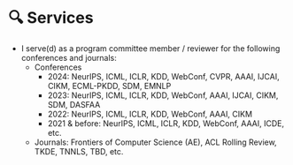 # 🔍 Services
- I serve(d) as a program committee member / reviewer for the following conferences and journals:
  - Conferences
    - 2024: NeurIPS, ICML, ICLR, KDD, WebConf, CVPR, AAAI, IJCAI, CIKM, ECML-PKDD, SDM, EMNLP 
    - 2023: NeurIPS, ICML, ICLR, KDD, WebConf, AAAI, IJCAI, CIKM, SDM, DASFAA 
    - 2022: NeurIPS, ICML, ICLR, KDD, WebConf, AAAI, CIKM 
    - 2021 & before: NeurIPS, ICML, ICLR, KDD, WebConf, AAAI, ICDE, etc.
  - Journals: Frontiers of Computer Science (AE), ACL Rolling Review, TKDE, TNNLS, TBD, etc. 